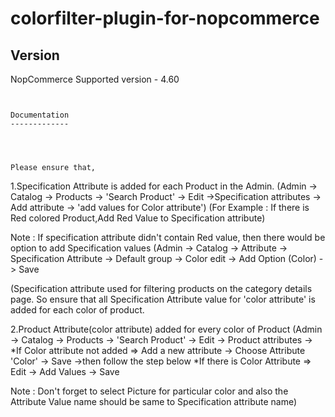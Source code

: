 # colorfilter-plugin-for-nopcommerce

Version
-------

NopCommerce Supported version - 4.60
~~~~~~~~~~~~~~~~~~~~~~~~~~~~~~~~~~~~~~~~~~~~~~~~~~~~~~~~~~


Documentation
-------------




Please ensure that,
~~~~~~~~~~~~~~~~~~~~~~~~~~~~~~~~~~~~~~~~~~~~~~~~~~~~~~~~~~

1.Specification Attribute is added for each Product in the Admin.
  (Admin -> Catalog -> Products -> 'Search Product' -> Edit ->Specification attributes -> Add attribute -> 'add values for Color attribute')
  (For Example : If there is Red colored Product,Add Red Value to Specification attribute)

Note :  If specification attribute didn't contain Red value, then there would be option to add Specification values
  (Admin -> Catalog -> Attribute -> Specification Attribute -> Default group -> Color edit -> Add Option (Color) -> Save
  
  (Specification attribute used for filtering products on the category details page. 
  So ensure that all Specification Attribute value for 'color attribute' is added for each color of product.
 
2.Product Attribute(color attribute) added for every color of Product
  (Admin -> Catalog -> Products -> 'Search Product' -> Edit -> Product attributes ->
   *If Color attribute not added =>  Add a new attribute -> Choose Attribute 'Color' -> Save ->then follow the step below
   *If there is Color Attribute  =>  Edit -> Add Values -> Save

 Note : Don't forget to select Picture for particular color and also the Attribute Value name should be same to Specification attribute name)

  
